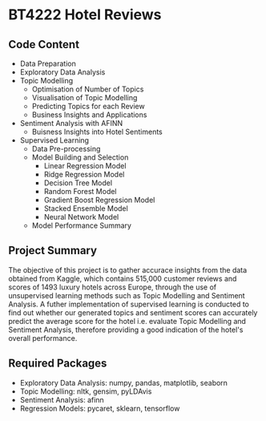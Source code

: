 # BT4222 Hotel Reviews


## Code Content
- Data Preparation 
- Exploratory Data Analysis
- Topic Modelling 
  - Optimisation of Number of Topics
  - Visualisation of Topic Modelling
  - Predicting Topics for each Review
  - Business Insights and Applications
- Sentiment Analysis with AFINN
  - Buisness Insights into Hotel Sentiments
- Supervised Learning
  - Data Pre-processing 
  - Model Building and Selection
    - Linear Regression Model
    - Ridge Regression Model
    - Decision Tree Model
    - Random Forest Model
    - Gradient Boost Regression Model
    - Stacked Ensemble Model
    - Neural Network Model
  - Model Performance Summary
  
## Project Summary 
The objective of this project is to gather accurace insights from the data obtained from Kaggle, which contains 515,000 customer reviews and scores of 1493 luxury hotels across Europe, through the use of unsupervised learning methods such as Topic Modelling and Sentiment Analysis. A futher implementation of supervised learning is conducted to find out whether our generated topics and sentiment scores can accurately predict the average score for the hotel i.e. evaluate Topic Modelling and Sentiment Analysis, therefore providing a good indication of the hotel's overall performance.

## Required Packages
- Exploratory Data Analysis: numpy, pandas, matplotlib, seaborn
- Topic Modelling: nltk, gensim, pyLDAvis
- Sentiment Analysis: afinn
- Regression Models: pycaret, sklearn, tensorflow
